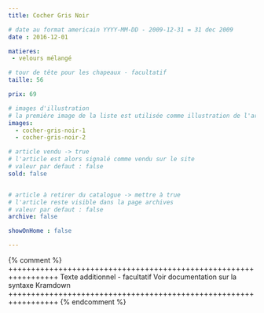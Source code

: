 ```yaml
---
title: Cocher Gris Noir

# date au format americain YYYY-MM-DD - 2009-12-31 = 31 dec 2009
date : 2016-12-01

matieres:
 - velours mélangé

# tour de tête pour les chapeaux - facultatif
taille: 56

prix: 69

# images d'illustration
# la première image de la liste est utilisée comme illustration de l'article dans les pages de listing.
images:
  - cocher-gris-noir-1
  - cocher-gris-noir-2

# article vendu -> true
# l'article est alors signalé comme vendu sur le site
# valeur par defaut : false
sold: false


# article à retirer du catalogue -> mettre à true
# l'article reste visible dans la page archives
# valeur par defaut : false
archive: false

showOnHome : false

---
```

{% comment %} +++++++++++++++++++++++++++++++++++++++++++++++++++++++++++++++++
              Texte additionnel - facultatif
              Voir documentation sur la syntaxe Kramdown
+++++++++++++++++++++++++++++++++++++++++++++++++++++++++++++++++ {% endcomment %}
